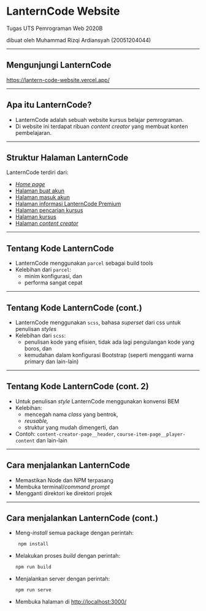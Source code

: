 # LanternCode Website

Tugas UTS Pemrograman Web 2020B

dibuat oleh Muhammad Rizqi Ardiansyah (20051204044)

---

## Mengunjungi LanternCode

<https://lantern-code-website.vercel.app/>

---

## Apa itu LanternCode?

- LanternCode adalah sebuah website kursus belajar pemrograman.
- Di website ini terdapat ribuan _content creator_ yang membuat konten pembelajaran.

---

## Struktur Halaman LanternCode

LanternCode terdiri dari:

- [_Home page_](https://lantern-code-website.vercel.app/)
- [Halaman buat akun](https://lantern-code-website.vercel.app/sign-up.html)
- [Halaman masuk akun](https://lantern-code-website.vercel.app/sign-in.html)
- [Halaman informasi LanternCode Premium](https://lantern-code-website.vercel.app/premium.html)
- [Halaman pencarian kursus](https://lantern-code-website.vercel.app/search.html)
- [Halaman kursus](https://lantern-code-website.vercel.app/course-detail.html)
- [Halaman _content creator_](https://lantern-code-website.vercel.app/content-creator.html)

---

## Tentang Kode LanternCode

- LanternCode menggunakan `parcel` sebagai build tools
- Kelebihan dari `parcel`:
  - minim konfigurasi, dan
  - performa sangat cepat

---

## Tentang Kode LanternCode (cont.)

- LanternCode menggunakan `scss`, bahasa _superset_ dari css untuk penulisan _styles_
- Kelebihan dari `scss`:
  - penulisan kode yang efisien, tidak ada lagi pengulangan kode yang boros, dan
  - kemudahan dalam konfigurasi Bootstrap (seperti mengganti warna primary dan lain-lain)

---

## Tentang Kode LanternCode (cont. 2)

- Untuk penulisan _style_ LanternCode menggunakan konvensi BEM
- Kelebihan:
  - mencegah nama _class_ yang bentrok,
  - _reusable,_
  - struktur yang mudah dimengerti, dan
- Contoh: `content-creator-page__header`, `course-item-page__player-content` dan lain-lain

---

## Cara menjalankan LanternCode

- Memastikan Node dan NPM terpasang
- Membuka terminal/_command prompt_
- Mengganti direktori ke direktori projek

---

## Cara menjalankan LanternCode (cont.)

- Meng-_install_ semua package dengan perintah:

  ```bash
   npm install
  ```

- Melakukan proses _build_ dengan perintah:

  ```bash
  npm run build
  ```

- Menjalankan server dengan perintah:

  ```bash
  npm run serve
  ```

- Membuka halaman di <http://localhost:3000/>
